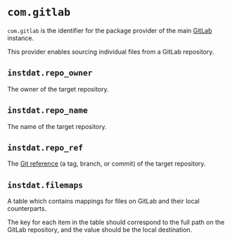 # `com.gitlab`

`com.gitlab` is the identifier for the package provider of the main [GitLab](https://gitlab.com) instance.

This provider enables sourcing individual files from a GitLab repository.

## `instdat.repo_owner`

The owner of the target repository.

## `instdat.repo_name`

The name of the target repository.

## `instdat.repo_ref`

The [Git reference](https://git-scm.com/book/en/v2/Git-Internals-Git-References) (a tag, branch, or commit) of the target repository.

## `instdat.filemaps`

A table which contains mappings for files on GitLab and their local counterparts.

The key for each item in the table should correspond to the full path on the GitLab repository, and the value should be the local destination.


